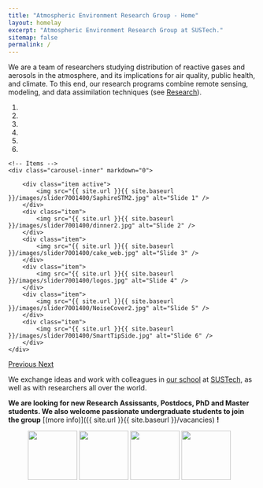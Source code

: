 ```yaml
---
title: "Atmospheric Environment Research Group - Home"
layout: homelay
excerpt: "Atmospheric Environment Research Group at SUSTech."
sitemap: false
permalink: /
---
```


We are a team of researchers studying distribution of reactive gases and aerosols in the atmosphere, and its implications for air quality, public health, and climate. To this end, our research programs combine remote sensing, modeling, and data assimilation techniques (see [Research](research)).

<div markdown="0" id="carousel" class="carousel slide" data-ride="carousel" data-interval="5000" data-pause="hover" >
    <!-- Menu -->
    <ol class="carousel-indicators">
        <li data-target="#carousel" data-slide-to="0" class="active"></li>
        <li data-target="#carousel" data-slide-to="1"></li>
        <li data-target="#carousel" data-slide-to="2"></li>
        <li data-target="#carousel" data-slide-to="3"></li>
        <li data-target="#carousel" data-slide-to="4"></li>
        <li data-target="#carousel" data-slide-to="5"></li>
    </ol>

    <!-- Items -->
    <div class="carousel-inner" markdown="0">

        <div class="item active">
            <img src="{{ site.url }}{{ site.baseurl }}/images/slider7001400/SaphireSTM2.jpg" alt="Slide 1" />
        </div>
        <div class="item">
            <img src="{{ site.url }}{{ site.baseurl }}/images/slider7001400/dinner2.jpg" alt="Slide 2" />
        </div>
        <div class="item">
            <img src="{{ site.url }}{{ site.baseurl }}/images/slider7001400/cake_web.jpg" alt="Slide 3" />
        </div>
        <div class="item">
            <img src="{{ site.url }}{{ site.baseurl }}/images/slider7001400/logos.jpg" alt="Slide 4" />
        </div>
        <div class="item">
            <img src="{{ site.url }}{{ site.baseurl }}/images/slider7001400/NoiseCover2.jpg" alt="Slide 5" />
        </div>
        <div class="item">
            <img src="{{ site.url }}{{ site.baseurl }}/images/slider7001400/SmartTipSide.jpg" alt="Slide 6" />
        </div>
    </div>
  <a class="left carousel-control" href="#carousel" role="button" data-slide="prev">
    <span class="glyphicon glyphicon-chevron-left" aria-hidden="true"></span>
    <span class="sr-only">Previous</span>
  </a>
  <a class="right carousel-control" href="#carousel" role="button" data-slide="next">
    <span class="glyphicon glyphicon-chevron-right" aria-hidden="true"></span>
    <span class="sr-only">Next</span>
  </a>
</div>

We exchange ideas and work with colleagues in [our school](https://ese.sustc.edu.cn/en/) at [SUSTech](https://www.sustech.edu.cn/en), as well as with researchers all over the world.

 **We are looking for new Research Assissants, Postdocs, PhD and Master students. We also welcome passionate undergraduate students to join the group** [(more info)]({{ site.url }}{{ site.baseurl }}/vacancies) **!**


<figure class="fourth">
  <img src="{{ site.url }}{{ site.baseurl }}/images/logopic/logo_SUSTech.png" style="width: 100px">
  <img src="{{ site.url }}{{ site.baseurl }}/images/logopic/logo_GEOS-Chem.png" style="width: 100px">
  <img src="{{ site.url }}{{ site.baseurl }}/images/logopic/Logo_NWO.jpg" style="width: 100px">
  <img src="{{ site.url }}{{ site.baseurl }}/images/logopic/Logo_ERC.jpg" style="width: 100px">
</figure>
